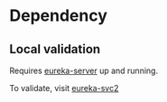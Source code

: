 # Dependency
## Local validation
Requires [eureka-server](../eureka-server/README.md) up and running.

To validate, visit [eureka-svc2](../eureka-svc2/README.md) 